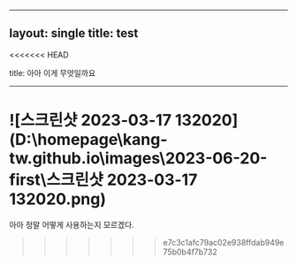 ----
layout: single
title: test
----

<<<<<<< HEAD


title: 아아 이게 무엇일까요  





----

![스크린샷 2023-03-17 132020](D:\homepage\kang-tw.github.io\images\2023-06-20-first\스크린샷 2023-03-17 132020.png)
=======
아아 정말 어떻게 사용하는지 모르겠다. 
>>>>>>> e7c3c1afc79ac02e938ffdab949e75b0b4f7b732

